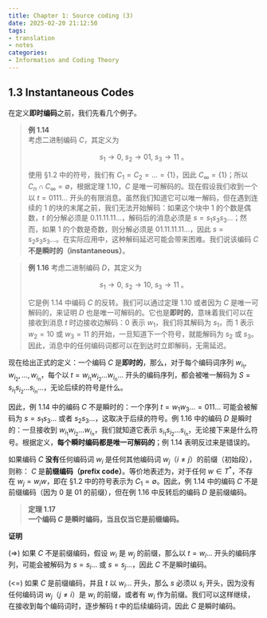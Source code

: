 ```yaml
---
title: Chapter 1: Source coding (3)
date: 2025-02-20 21:12:50
tags:
- translation
- notes
categories:
- Information and Coding Theory
---
```


## 1.3 Instantaneous Codes

在定义**即时编码**之前，我们先看几个例子。

> **例 1.14**  
> 考虑二进制编码 $C$，其定义为
> 
> $$
> s_1 \rightarrow 0, \ s_2 \rightarrow 01, \ s_3 \rightarrow 11 \ \text{。}
> $$  
> 
> 使用 §1.2 中的符号，我们有 $C_1 = C_2 = \dots = \{1\}$，因此 $C_\infty = \{1\}$；所以 $C_n \cap C_\infty = \emptyset$，根据定理 1.10，$C$ 是唯一可解码的。现在假设我们收到一个以 $t = 0111 \dots$ 开头的有限消息。虽然我们知道它可以唯一解码，但在遇到连续的 1 的块的末尾之前，我们无法开始解码：如果这个块中 1 的个数是偶数，$t$ 的分解必须是 $0.11.11.11 \dots$，解码后的消息必须是 $s = s_1 s_3 s_3 \dots$；然而，如果 1 的个数是奇数，则分解必须是 $01.11.11.11 \dots$，因此 $s = s_2 s_3 s_3 \dots$。在实际应用中，这种解码延迟可能会带来困难。我们说该编码 $C$ **不是瞬时的（instantaneous）**。

> **例 1.16**
> 考虑二进制编码 $D$，其定义为
>
> $$
> s_1 \rightarrow 0, \ s_2 \rightarrow 10, \ s_3 \rightarrow 11 \ \text{。}
> $$  
>
> 它是例 1.14 中编码 $C$ 的反转。我们可以通过定理 1.10 或者因为 $C$ 是唯一可解码的，来证明 $D$ 也是唯一可解码的。它也是**即时的**，意味着我们可以在接收到消息 $t$ 时边接收边解码：0 表示 $w_1$，我们将其解码为 $s_1$，而 1 表示 $w_2 = 10$ 或 $w_3 = 11$ 的开始，一旦知道下一个符号，就能解码为 $s_2$ 或 $s_3$。因此，消息中的任何编码词都可以在到达时立即解码，无需延迟。

现在给出正式的定义：一个编码 $C$ 是**即时的**，那么，对于每个编码词序列 $w_{i_1}, w_{i_2}, \dots, w_{i_n}$，每个以 $t = w_{i_1} w_{i_2} \dots w_{i_n} \dots$ 开头的编码序列，都会被唯一解码为 $S = s_{i_1} s_{i_2} \dots s_{i_n} \dots$，无论后续的符号是什么。

因此，例 1.14 中的编码 $C$ 不是瞬时的：一个序列 $t = w_1 w_3 \dots = 011 \dots$ 可能会被解码为 $s = s_1 s_3 \dots$ 或者 $s_2 s_3 \dots$，这取决于后续的符号。例 1.16 中的编码 $D$ 是瞬时的：一旦接收到 $w_{i_1} w_{i_2} \dots w_{i_n}$，我们就知道它表示 $s_{i_1} s_{i_2} \dots s_{i_n}$，无论接下来是什么符号。根据定义，**每个瞬时编码都是唯一可解码的**；例 1.14 表明反过来是错误的。

如果编码 $C$ **没有**任何编码词 $w_i$ 是任何其他编码词 $w_j$（$i \neq j$）的前缀（初始段），则称： $C$ 是**前缀编码（prefix code）**。等价地表述为，对于任何 $w \in T^*$，不存在 $w_j = w_i w$，即在 §1.2 中的符号表示为 $C_1 = \emptyset$。因此，例 1.14 中的编码 $C$ 不是前缀编码（因为 0 是 01 的前缀），但在例 1.16 中反转后的编码 $D$ 是前缀编码。

> **定理 1.17**  
> **一个编码 $C$ 是瞬时编码，当且仅当它是前缀编码。**

**证明**

(=>) 如果 $C$ 不是前缀编码，假设 $w_i$ 是 $w_j$ 的前缀，那么以 $t = w_i \dots$ 开头的编码序列，可能会被解码为 $s = s_i \dots$ 或 $s = s_j \dots$，因此 $C$ 不是瞬时编码。

(<=) 如果 $C$ 是前缀编码，并且 $t$ 以 $w_i \dots$ 开头，那么 $s$ 必须以 $s_i$ 开头，因为没有任何编码词 $w_j$（$j \neq i$）是 $w_i$ 的前缀，或者有 $w_i$ 作为前缀。我们可以这样继续，在接收到每个编码词时，逐步解码 $t$ 中的后续编码词，因此 $C$ 是瞬时编码。
